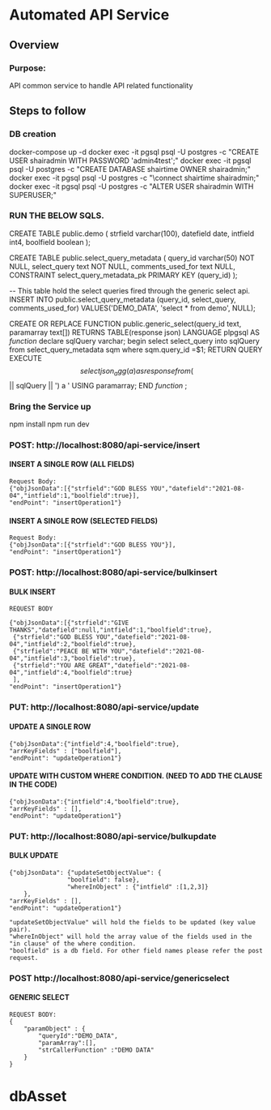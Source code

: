 #

# Automated API Service

## Overview

### Purpose:
API common service to handle API related functionality

## Steps to follow
### DB creation
docker-compose up -d
docker exec -it pgsql psql -U postgres -c "CREATE USER shairadmin WITH PASSWORD 'admin4test';"
docker exec -it pgsql psql -U postgres -c "CREATE DATABASE shairtime OWNER shairadmin;"
docker exec -it pgsql psql -U postgres -c "\connect shairtime shairadmin;"
docker exec -it pgsql psql -U postgres -c "ALTER USER shairadmin WITH SUPERUSER;"


### RUN THE BELOW SQLS.

CREATE TABLE public.demo (
    strfield varchar(100),
    datefield date,
    intfield int4,
    boolfield boolean
);

CREATE TABLE public.select_query_metadata (
	query_id varchar(50) NOT NULL,
	select_query text NOT NULL,
	comments_used_for text NULL,
	CONSTRAINT select_query_metadata_pk PRIMARY KEY (query_id)
);

-- This table hold the select queries fired through the generic select api.
INSERT INTO public.select_query_metadata
(query_id, select_query, comments_used_for)
VALUES('DEMO_DATA', 'select * from demo', NULL);

CREATE OR REPLACE FUNCTION public.generic_select(query_id text, paramarray text[])
 RETURNS TABLE(response json)
 LANGUAGE plpgsql
AS $function$
declare
sqlQuery varchar;
begin
select select_query into sqlQuery from select_query_metadata sqm where sqm.query_id =$1; 
   RETURN QUERY EXECUTE $$
	  select json_agg(a) as response
		from ($$ || sqlQuery || ') a '
   USING  paramarray;
END
$function$
;

### Bring the Service up
npm install
npm run dev

### POST: http://localhost:8080/api-service/insert

#### INSERT A SINGLE ROW (ALL FIELDS)
```
Request Body:
{"objJsonData":[{"strfield":"GOD BLESS YOU","datefield":"2021-08-04","intfield":1,"boolfield":true}],
"endPoint": "insertOperation1"}
```
#### INSERT A SINGLE ROW (SELECTED FIELDS)

```
Request Body:
{"objJsonData":[{"strfield":"GOD BLESS YOU"}],
"endPoint": "insertOperation1"}
```
### POST: http://localhost:8080/api-service/bulkinsert

#### BULK INSERT
```
REQUEST BODY

{"objJsonData":[{"strfield":"GIVE THANKS","datefield":null,"intfield":1,"boolfield":true}, 
 {"strfield":"GOD BLESS YOU","datefield":"2021-08-04","intfield":2,"boolfield":true},
 {"strfield":"PEACE BE WITH YOU","datefield":"2021-08-04","intfield":3,"boolfield":true},
 {"strfield":"YOU ARE GREAT","datefield":"2021-08-04","intfield":4,"boolfield":true}
 ],
"endPoint": "insertOperation1"}
```

### PUT: http://localhost:8080/api-service/update

#### UPDATE A SINGLE ROW 
```
{"objJsonData":{"intfield":4,"boolfield":true},
"arrKeyFields" : ["boolfield"],
"endPoint": "updateOperation1"}

```
#### UPDATE WITH CUSTOM WHERE CONDITION. (NEED TO ADD THE CLAUSE IN THE CODE)

```
{"objJsonData":{"intfield":4,"boolfield":true},
"arrKeyFields" : [],
"endPoint": "updateOperation1"}

```
### PUT: http://localhost:8080/api-service/bulkupdate

#### BULK UPDATE
```
{"objJsonData": {"updateSetObjectValue": {
                "boolfield": false},	
                "whereInObject" : {"intfield" :[1,2,3]}
    },
"arrKeyFields" : [],
"endPoint": "updateOperation1"}

"updateSetObjectValue" will hold the fields to be updated (key value pair).
"whereInObject" will hold the array value of the fields used in the "in clause" of the where condition.
"boolfield" is a db field. For other field names please refer the post request.

```
### POST http://localhost:8080/api-service/genericselect

#### GENERIC SELECT

```
REQUEST BODY:
{
    "paramObject" : {
        "queryId":"DEMO_DATA",
        "paramArray":[],
        "strCallerFunction" :"DEMO DATA"
    }
}
```
    
# dbAsset

<!-- 
CREATE EXTENSION IF NOT EXISTS "uuid-ossp";


Alter TABLE contract add 

  contract_id UUID NOT NULL DEFAULT uuid_generate_v1();
  CONSTRAINT pkey_tbl PRIMARY KEY ( contract_id ) -->